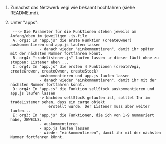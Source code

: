 1. Zunächst das Netzwerk vegi wie bekannt hochfahren (siehe README.md).
   
2. Unter "apps":
   
        ---> Die Parameter für die Funktionen stehen jeweils am Anfang/oben im jeweiligen .js-file
        A. org1: In "app.js" die erste Funktion (createOwner) auskommentieren und app.js laufen lassen
                    - danach wieder "einkommentieren", damit ihr später mit der nächsten Nummer fortfahren könnt.
        B. org4: "tradelistener.js" laufen lassen -> dieser läuft ohne zu stoppen: Listener eben ...
        C: org4: In "app.js" die ersten 4 Funktionen (createVegi, createGrower, createOwner, createStock)
                    auskommentieren und app.js laufen lassen
                    - danach wieder "einkommentieren", damit ihr mit der nächsten Nummer fortfahren könnt.
        D: org4: In "app.js" die Funktion sellStock auskommentieren und app.js laufen lassen
                    -> Nachdem sellStock gelaufen ist, solltet Ihr im tradeListener sehen, dass ein cargo objekt
                        erstellt wurde. Der Listener muss aber weiter laufen...
        E: org3: In "app.js" die Funktionen, die ich von 1-9 nummeriert habe, JEWEILS:
                    - auskommentieren
                    - app.js laufen lassen
                    - wieder "einkommentieren", damit ihr mit der nächsten Nummer fortfahren könnt.

